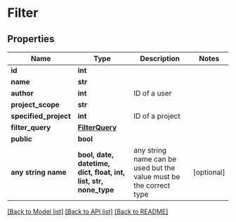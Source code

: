 # Filter


## Properties
Name | Type | Description | Notes
------------ | ------------- | ------------- | -------------
**id** | **int** |  | 
**name** | **str** |  | 
**author** | **int** | ID of a user | 
**project_scope** | **str** |  | 
**specified_project** | **int** | ID of a project | 
**filter_query** | [**FilterQuery**](FilterQuery.md) |  | 
**public** | **bool** |  | 
**any string name** | **bool, date, datetime, dict, float, int, list, str, none_type** | any string name can be used but the value must be the correct type | [optional]

[[Back to Model list]](../README.md#documentation-for-models) [[Back to API list]](../README.md#documentation-for-api-endpoints) [[Back to README]](../README.md)


